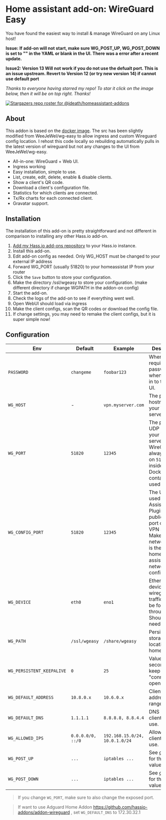 # Home assistant add-on: WireGuard Easy

You have found the easiest way to install & manage WireGuard on any Linux host!

**Issue: If add-on will not start, make sure WG_POST_UP, WG_POST_DOWN is set to "" in the YAML or blank in the UI. There was a error after a recent update.**

**Issue2: Version 13 Will not work if you do not use the defualt port. This is an issue upstream. Revert to Version 12 (or try new version 14) if cannot use default port** 

_Thanks to everyone having starred my repo! To star it click on the image below, then it will be on top right. Thanks!_

[![Stargazers repo roster for @jdeath/homeassistant-addons](https://reporoster.com/stars/jdeath/homeassistant-addons)](https://github.com/jdeath/homeassistant-addons/stargazers)

## About

This addon is based on the [docker image](https://github.com/wg-easy/wg-easy). The src has been slightly modified from WeeJeWel/wg-easy to allow ingress and custom Wireguard config location. I rehost this code locally so rebuilding automatically pulls in the latest version of wireguard but not any changes to the UI from WeeJeWel/wg-easy.


* All-in-one: WireGuard + Web UI.
* Ingress working 
* Easy installation, simple to use.
* List, create, edit, delete, enable & disable clients.
* Show a client's QR code.
* Download a client's configuration file.
* Statistics for which clients are connected.
* Tx/Rx charts for each connected client.
* Gravatar support.

## Installation

The installation of this add-on is pretty straightforward and not different in
comparison to installing any other Hass.io add-on.

1. [Add my Hass.io add-ons repository][repository] to your Hass.io instance.
1. Install this add-on.
1. Edit add-on config as needed. Only WG_HOST must be changed to your external IP address
1. Forward WG_PORT (usually 51820) to your homeassistat IP from your router
1. Click the `Save` button to store your configuration.
1. Make the directory /ssl/wgeasy to store your configuration. (make different directory if change WGPATH in the addon-on config)
1. Start the add-on.
1. Check the logs of the add-on to see if everything went well.
1. Open WebUI should load via ingress
1. Make the client configs, scan the QR codes or download the config file.
1. If change settings, you may need to remake the client configs, but it is super simple now!

## Configuration

| Env | Default | Example | Description |
| - | - | - | - |
| `PASSWORD` | `changeme` | `foobar123` | When set, requires a password when logging in to the Web UI. |
| `WG_HOST` | - | `vpn.myserver.com` | The public hostname of your VPN server. |
| `WG_PORT` | `51820` | `12345` | The public UDP port of your VPN server. WireGuard will always listen on `51820` inside the Docker container. Not used >v14|
| `WG_CONFIG_PORT` | `51820` | `12345` | The UDP port used on Home Assistant Plugin. The public UDP port of your VPN server. Make sure network port is the same in home assistant network config |
| `WG_DEVICE` | `eth0` | `eno1` | Ethernet device the wireguard traffic should be forwarded through. Should not be needed |
| `WG_PATH` | `/ssl/wgeasy` | `/share/wgeasy` | Persistant storage location on homeassistant |
| `WG_PERSISTENT_KEEPALIVE` | `0` | `25` | Value in seconds to keep the "connection" open. |
| `WG_DEFAULT_ADDRESS` | `10.8.0.x` | `10.6.0.x` | Clients IP address range. |
| `WG_DEFAULT_DNS` | `1.1.1.1` | `8.8.8.8, 8.8.4.4` | DNS server clients will use. |
| `WG_ALLOWED_IPS` | `0.0.0.0/0, ::/0` | `192.168.15.0/24, 10.0.1.0/24` | Allowed IPs clients will use. |
| `WG_POST_UP` | `...` | `iptables ...` | See [config.js](https://github.com/WeeJeWel/wg-easy/blob/master/src/config.js#L19) for the default value. |
| `WG_POST_DOWN` | `...` | `iptables ...` | See [config.js](https://github.com/WeeJeWel/wg-easy/blob/master/src/config.js#L26) for the default value. |

> If you change `WG_PORT`, make sure to also change the exposed port.

> If want to use Adguard Home Addon https://github.com/hassio-addons/addon-wireguard , set `WG_DEFAULT_DNS` to 172.30.32.1

[repository]: https://github.com/jdeath/homeassistant-addons
